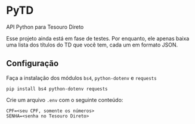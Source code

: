 # PyTD

API Python para Tesouro Direto

Esse projeto ainda está em fase de testes.
Por enquanto, ele apenas baixa uma lista dos títulos do TD que você tem, cada um em formato JSON.


## Configuração

Faça a instalação dos módulos `bs4`, `python-dotenv` e `requests`

```
pip install bs4 python-dotenv requests
```

Crie um arquivo `.env` com o seguinte conteúdo:

```
CPF=<seu CPF, somente os números>
SENHA=<senha no Tesouro Direto>
```

